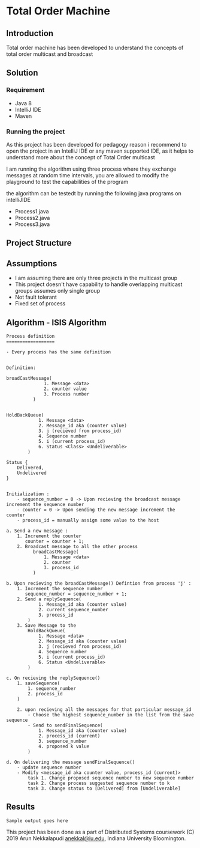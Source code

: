 # Total Order Machine

## Introduction

Total order machine has been developed to understand the concepts of total order multicast and broadcast

## Solution

### Requirement

- Java 8
- IntelliJ IDE
- Maven

### Running the project 

As this project has been developed for pedagogy reason i recommend to open the project in an IntelliJ IDE or any maven supported IDE, as it helps to understand more about the concept of Total Order multicast

I am running the algorithm using three process where they exchange messages at random time intervals, you are allowed to modify the playground to test the capabilities of the program

the algorithm can be testedt by running the following java programs on intelliJIDE

- Process1.java
- Process2.java
- Process3.java


## Project Structure

## Assumptions

- I am assuming there are only three projects in the multicast group
- This project doesn't have capability to handle overlapping multicast groups assumes only single group
- Not fault tolerant
- Fixed set of process

## Algorithm - ISIS Algorithm

```$xslt
Process definition 
==================

- Every process has the same definition


Definition:

broadCastMessage(
              1. Message <data>
              2. counter value
              3. Process number
          )


HoldBackQueue(
            1. Message <data>
            2. Message_id aka (counter value)
            3. j (recieved from process_id)
            4. Sequence number
            5. i (current process_id)
            6. Status <Class> <Undeliverable>
        )

Status {
    Delivered,
    Undelivered
}


Initialization : 
    - sequence_number = 0 -> Upon recieving the broadcast message increment the sequence number
    - counter = 0 -> Upon sending the new message increment the counter 
    - process_id = manually assign some value to the host

a. Send a new message :
    1. Increment the counter
       counter = counter + 1;
    2. Broadcast message to all the other process 
          broadCastMessage(
              1. Message <data>
              2. counter
              3. process_id
          )

b. Upon recieving the broadCastMessage() Defintion from process 'j' :
    1. Increment the sequence number 
       sequence_number = sequence_number + 1;
    2. Send a replySequence(
            1. Message_id aka (counter value)
            2. current sequence_number
            3. process_id
        )
    3. Save Message to the 
        HoldBackQueue(
            1. Message <data>
            2. Message_id aka (counter value)
            3. j (recieved from process_id)
            4. Sequence number
            5. i (current process_id)
            6. Status <Undeliverable>
        )

c. On recieving the replySequence() 
    1. saveSequence(
        1. sequence_number
        2. process_id
    )

    2. upon recieving all the messages for that particular message_id
        - Choose the highest sequence_number in the list from the save sequence
        - Send to sendFinalSequence(
            1. Message_id aka (counter value)
            2. process_id (current)
            3. sequence_number
            4. proposed k value
        )

d. On delivering the message sendFinalSequence()
    - update sequence number
    - Modify <message_id aka counter value, process_id (current)> 
        task 1. Change proposed sequence number to new sequence number
        task 2. Change process suggested sequence number to k
        task 3. Change status to [Delivered] from [Undeliverable]

```


## Results 

```$xslt
Sample output goes here
```

This project has been done as a part of Distributed Systems coursework
(C) 2019 Arun Nekkalapudi <anekkal@iu.edu>, Indiana University Bloomington.